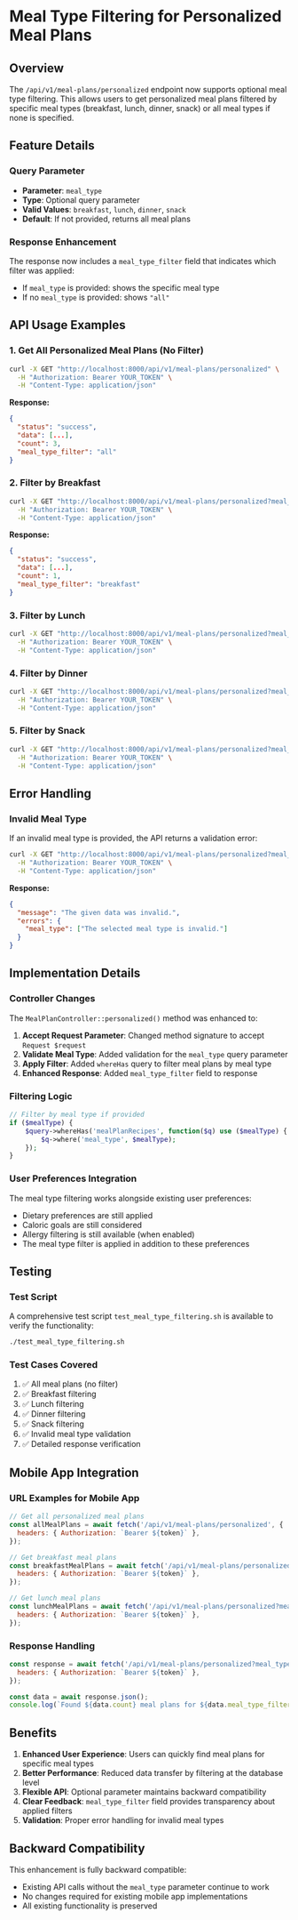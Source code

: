 # Meal Type Filtering for Personalized Meal Plans

## Overview

The `/api/v1/meal-plans/personalized` endpoint now supports optional meal type filtering. This allows users to get personalized meal plans filtered by specific meal types (breakfast, lunch, dinner, snack) or all meal types if none is specified.

## Feature Details

### Query Parameter

- **Parameter**: `meal_type`
- **Type**: Optional query parameter
- **Valid Values**: `breakfast`, `lunch`, `dinner`, `snack`
- **Default**: If not provided, returns all meal plans

### Response Enhancement

The response now includes a `meal_type_filter` field that indicates which filter was applied:

- If `meal_type` is provided: shows the specific meal type
- If no `meal_type` is provided: shows `"all"`

## API Usage Examples

### 1. Get All Personalized Meal Plans (No Filter)

```bash
curl -X GET "http://localhost:8000/api/v1/meal-plans/personalized" \
  -H "Authorization: Bearer YOUR_TOKEN" \
  -H "Content-Type: application/json"
```

**Response:**

```json
{
  "status": "success",
  "data": [...],
  "count": 3,
  "meal_type_filter": "all"
}
```

### 2. Filter by Breakfast

```bash
curl -X GET "http://localhost:8000/api/v1/meal-plans/personalized?meal_type=breakfast" \
  -H "Authorization: Bearer YOUR_TOKEN" \
  -H "Content-Type: application/json"
```

**Response:**

```json
{
  "status": "success",
  "data": [...],
  "count": 1,
  "meal_type_filter": "breakfast"
}
```

### 3. Filter by Lunch

```bash
curl -X GET "http://localhost:8000/api/v1/meal-plans/personalized?meal_type=lunch" \
  -H "Authorization: Bearer YOUR_TOKEN" \
  -H "Content-Type: application/json"
```

### 4. Filter by Dinner

```bash
curl -X GET "http://localhost:8000/api/v1/meal-plans/personalized?meal_type=dinner" \
  -H "Authorization: Bearer YOUR_TOKEN" \
  -H "Content-Type: application/json"
```

### 5. Filter by Snack

```bash
curl -X GET "http://localhost:8000/api/v1/meal-plans/personalized?meal_type=snack" \
  -H "Authorization: Bearer YOUR_TOKEN" \
  -H "Content-Type: application/json"
```

## Error Handling

### Invalid Meal Type

If an invalid meal type is provided, the API returns a validation error:

```bash
curl -X GET "http://localhost:8000/api/v1/meal-plans/personalized?meal_type=invalid" \
  -H "Authorization: Bearer YOUR_TOKEN" \
  -H "Content-Type: application/json"
```

**Response:**

```json
{
  "message": "The given data was invalid.",
  "errors": {
    "meal_type": ["The selected meal type is invalid."]
  }
}
```

## Implementation Details

### Controller Changes

The `MealPlanController::personalized()` method was enhanced to:

1. **Accept Request Parameter**: Changed method signature to accept `Request $request`
2. **Validate Meal Type**: Added validation for the `meal_type` query parameter
3. **Apply Filter**: Added `whereHas` query to filter meal plans by meal type
4. **Enhanced Response**: Added `meal_type_filter` field to response

### Filtering Logic

```php
// Filter by meal type if provided
if ($mealType) {
    $query->whereHas('mealPlanRecipes', function($q) use ($mealType) {
        $q->where('meal_type', $mealType);
    });
}
```

### User Preferences Integration

The meal type filtering works alongside existing user preferences:

- Dietary preferences are still applied
- Caloric goals are still considered
- Allergy filtering is still available (when enabled)
- The meal type filter is applied in addition to these preferences

## Testing

### Test Script

A comprehensive test script `test_meal_type_filtering.sh` is available to verify the functionality:

```bash
./test_meal_type_filtering.sh
```

### Test Cases Covered

1. ✅ All meal plans (no filter)
2. ✅ Breakfast filtering
3. ✅ Lunch filtering
4. ✅ Dinner filtering
5. ✅ Snack filtering
6. ✅ Invalid meal type validation
7. ✅ Detailed response verification

## Mobile App Integration

### URL Examples for Mobile App

```javascript
// Get all personalized meal plans
const allMealPlans = await fetch('/api/v1/meal-plans/personalized', {
  headers: { Authorization: `Bearer ${token}` },
});

// Get breakfast meal plans
const breakfastMealPlans = await fetch('/api/v1/meal-plans/personalized?meal_type=breakfast', {
  headers: { Authorization: `Bearer ${token}` },
});

// Get lunch meal plans
const lunchMealPlans = await fetch('/api/v1/meal-plans/personalized?meal_type=lunch', {
  headers: { Authorization: `Bearer ${token}` },
});
```

### Response Handling

```javascript
const response = await fetch('/api/v1/meal-plans/personalized?meal_type=breakfast', {
  headers: { Authorization: `Bearer ${token}` },
});

const data = await response.json();
console.log(`Found ${data.count} meal plans for ${data.meal_type_filter}`);
```

## Benefits

1. **Enhanced User Experience**: Users can quickly find meal plans for specific meal types
2. **Better Performance**: Reduced data transfer by filtering at the database level
3. **Flexible API**: Optional parameter maintains backward compatibility
4. **Clear Feedback**: `meal_type_filter` field provides transparency about applied filters
5. **Validation**: Proper error handling for invalid meal types

## Backward Compatibility

This enhancement is fully backward compatible:

- Existing API calls without the `meal_type` parameter continue to work
- No changes required for existing mobile app implementations
- All existing functionality is preserved
